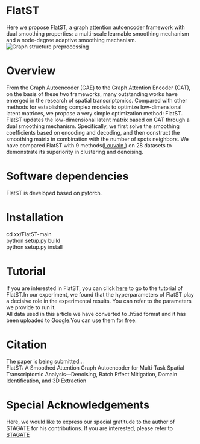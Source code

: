 # FlatST
Here we propose FlatST, a graph attention autoencoder framework with dual smoothing properties: a multi-scale learnable smoothing mechanism and a node-degree adaptive smoothing mechanism.
![Graph structure preprocessing](https://s21.ax1x.com/2025/09/02/pVgnprT.png)
# Overview
From the Graph Autoencoder (GAE) to the Graph Attention Encoder (GAT), on the basis of these two frameworks, many outstanding works have emerged in the research of spatial transcriptomics. Compared with other methods for establishing complex models to optimize low-dimensional latent matrices, we propose a very simple optimization method: FlatST. FlatST updates the low-dimensional latent matrix based on GAT through a dual smoothing mechanism. Specifically, we first solve the smoothing coefficients based on encoding and decoding, and then construct the smoothing matrix in combination with the number of spots neighbors. We have compared FlatST with 9 methods([Louvain](https://genomebiology.biomedcentral.com/articles/10.1186/s13059-017-1382-0#citeas),) on 28 datasets to demonstrate its superiority in clustering and denoising.
# Software dependencies
FlatST is developed based on pytorch.
# Installation
cd xx/FlatST-main  
python setup.py build  
python setup.py install
# Tutorial
If you are interested in FlatST, you can click [here](https://flatst-tutorial.readthedocs.io/en/latest/) to go to the tutorial of FlatST.In our experiment, we found that the hyperparameters of FlatST play a decisive role in the experimental results. You can refer to the parameters we provide to run it.  
All data used in this article we have converted to .h5ad format and it has been uploaded to [Google](https://drive.google.com/drive/folders/1WmBwN9hPjBlyJsMhX62u0gO7vzeOTH1q?dmr=1&ec=wgc-drive-globalnav-goto).You can use them for free.
# Citation
The paper is being submitted...  
FlatST: A Smoothed Attention Graph Autoencoder for Multi-Task Spatial Transcriptomic Analysis—Denoising, Batch Effect Mitigation, Domain Identification, and 3D Extraction
# Special Acknowledgements
Here, we would like to express our special gratitude to the author of STAGATE for his contributions. If you are interested, please refer to [STAGATE](https://www.nature.com/articles/s41467-022-29439-6#citeas)
